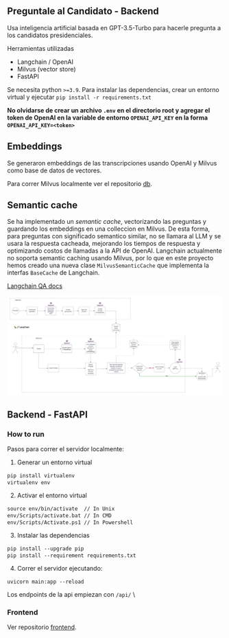 ## Preguntale al Candidato - Backend

Usa inteligencia artificial basada en GPT-3.5-Turbo para hacerle pregunta a los candidatos presidenciales.

Herramientas utilizadas
* Langchain / OpenAI
* Milvus (vector store)
* FastAPI

Se necesita python `>=3.9`. Para instalar las dependencias, crear un entorno virtual y ejecutar `pip install -r requirements.txt`

**No olvidarse de crear un archivo `.env` en el directorio root y agregar el token de OpenAI en la variable de entorno `OPENAI_API_KEY` en la forma `OPENAI_API_KEY=<token>`**

## Embeddings

Se generaron embeddings de las transcripciones usando OpenAI y Milvus como base de datos de vectores.

Para correr Milvus localmente ver el repositorio [db](https://github.com/preguntale-al-candidato/db).

## Semantic cache

Se ha implementado un *semantic cache*, vectorizando las preguntas y guardando los embeddings en una colleccion en Milvus. De esta forma, para preguntas con significado semantico similar, no se llamara al LLM y se usara la respuesta cacheada, mejorando los tiempos de respuesta y optimizando costos de llamadas a la API de OpenAI.
Langchain actualmente no soporta semantic caching usando Milvus, por lo que en este proyecto hemos creado una nueva clase `MilvusSemanticCache` que implementa la interfas `BaseCache` de Langchain.

[Langchain QA docs](https://python.langchain.com/docs/use_cases/question_answering/)

![My Image](images/architectureCaching.png)

## Backend - FastAPI

### How to run

Pasos para correr el servidor localmente:

1. Generar un entorno virtual
```
pip install virtualenv
virtualenv env
```

2. Activar el entorno virtual
```
source env/bin/activate  // In Unix
env/Scripts/activate.bat // In CMD
env/Scripts/Activate.ps1 // In Powershell
```

3. Instalar las dependencias
```
pip install --upgrade pip
pip install --requirement requirements.txt
```

4. Correr el servidor ejecutando:
```
uvicorn main:app --reload
```
Los endpoints de la api empiezan con `/api/` \

### Frontend

Ver repositorio [frontend](https://github.com/preguntale-al-candidato/frontend).
